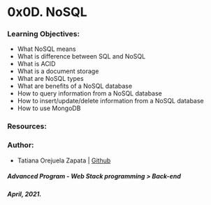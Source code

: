 # 0x0D. NoSQL

### Learning Objectives:
* What NoSQL means
* What is difference between SQL and NoSQL
* What is ACID
* What is a document storage
* What are NoSQL types
* What are benefits of a NoSQL database
* How to query information from a NoSQL database
* How to insert/update/delete information from a NoSQL database
* How to use MongoDB

### Resources:

### Author:
* Tatiana Orejuela Zapata | [Github](https://github.com/tatsOre)

##### Advanced Program - Web Stack programming > Back-end
##### April, 2021.

